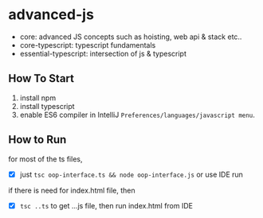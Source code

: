 # advanced-js

- core: advanced JS concepts such as hoisting, web api & stack etc..
- core-typescript: typescript fundamentals
- essential-typescript: intersection of js & typescript

## How To Start

1. install npm
2. install typescript
3. enable ES6 compiler in IntelliJ `Preferences/languages/javascript menu`.

## How to Run

for most of the ts files,

- [x] just `tsc oop-interface.ts && node oop-interface.js` or use IDE run 

if there is need for index.html file, then

-[x] `tsc ..ts` to get ...js file, then run index.html from IDE
